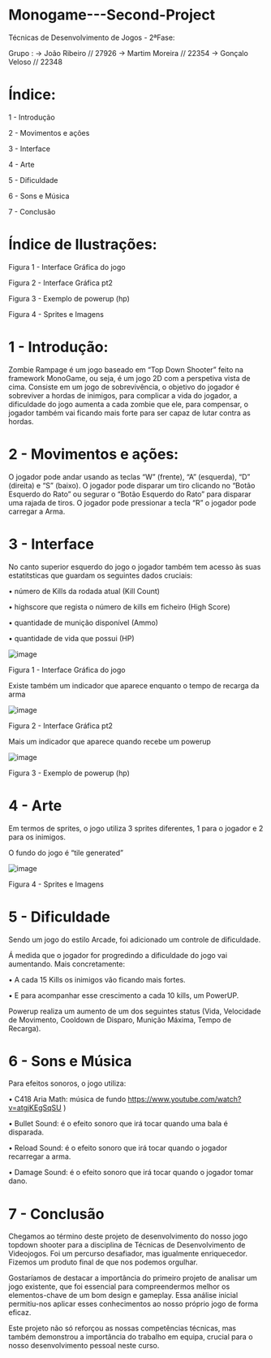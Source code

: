 # Monogame---Second-Project

Técnicas de Desenvolvimento de Jogos - 2ªFase:

Grupo : -> João Ribeiro // 27926 -> Martim Moreira // 22354 -> Gonçalo Veloso // 22348

# Índice:

1 - Introdução	

2 - Movimentos e ações	

3 - Interface	

4 - Arte	

5 - Dificuldade	

6 - Sons e Música

7 - Conclusão


# Índice de Ilustrações:

Figura 1 - Interface Gráfica do jogo	

Figura 2 - Interface Gráfica pt2	

Figura 3 - Exemplo de powerup (hp)	

Figura 4 - Sprites e Imagens	




# 1 - Introdução:

Zombie Rampage é um jogo baseado em “Top Down Shooter” feito na framework MonoGame, ou seja, é um jogo 2D com a perspetiva vista de cima. 
Consiste em um jogo de sobrevivência, o objetivo do jogador é sobreviver a hordas de inimigos, para complicar a vida do jogador, a dificuldade do jogo aumenta a cada zombie que ele, para compensar, o jogador também vai ficando mais forte para ser capaz de lutar contra as hordas. 



# 2 - Movimentos e ações:

O jogador pode andar usando as teclas “W” (frente), “A” (esquerda), “D” (direita) e “S” (baixo).
O jogador pode disparar um tiro clicando no “Botão Esquerdo do Rato” ou segurar o “Botão Esquerdo do Rato” para disparar uma rajada de tiros.
O jogador pode pressionar a tecla “R” o jogador pode carregar a Arma.



# 3 - Interface

No canto superior esquerdo do jogo o jogador também tem acesso às suas estatitsticas que guardam os seguintes dados cruciais:

•	número de Kills da rodada atual (Kill Count)

•	highscore que regista o número de kills em ficheiro (High Score)

•	quantidade de munição disponível (Ammo)

•	quantidade de vida que possui (HP)

![image](https://github.com/DigitalGameDevTeam/Monogame---Second-Project/assets/148542897/010e769c-c0f5-453d-b6c6-23421ecb4b56)

Figura 1 - Interface Gráfica do jogo

Existe também um indicador que aparece enquanto o tempo de recarga da arma

![image](https://github.com/DigitalGameDevTeam/Monogame---Second-Project/assets/148542897/d9d9034e-cdaa-4489-80fa-9de437961d13)

Figura 2 - Interface Gráfica pt2

Mais um indicador que aparece quando recebe um powerup

![image](https://github.com/DigitalGameDevTeam/Monogame---Second-Project/assets/148542897/63bb3386-ea07-4d80-a8f7-6b254d074672)

Figura 3 - Exemplo de powerup (hp)



# 4 - Arte

Em termos de sprites, o jogo utiliza 3 sprites diferentes, 1 para o jogador e 2 para os inimigos.

O fundo do jogo é “tile generated”

![image](https://github.com/DigitalGameDevTeam/Monogame---Second-Project/assets/148542897/11864cbd-7243-4d2b-9d42-105c0da14b52)

Figura 4 - Sprites e Imagens



# 5 - Dificuldade

Sendo um jogo do estilo Arcade, foi adicionado um controle de dificuldade.

Á medida que o jogador for progredindo a dificuldade do jogo vai aumentando. 
Mais concretamente:

•	A cada 15 Kills os inimigos vão ficando mais fortes. 

•	E para acompanhar esse crescimento a cada 10 kills, um PowerUP.

Powerup realiza um aumento de um dos seguintes status (Vida, Velocidade de Movimento, Cooldown de Disparo, Munição Máxima, Tempo de Recarga).



# 6 - Sons e Música

Para efeitos sonoros, o jogo utiliza:

•	C418 Aria Math: música de fundo 
https://www.youtube.com/watch?v=atgjKEgSqSU )

•	Bullet Sound: é o efeito sonoro que irá tocar quando uma bala é disparada.

•	Reload Sound: é o efeito sonoro que irá tocar quando o jogador recarregar a arma.

•	Damage Sound: é o efeito sonoro que irá tocar quando o jogador tomar dano.


# 7 - Conclusão

Chegamos ao término deste projeto de desenvolvimento do nosso jogo topdown shooter para a disciplina de Técnicas de Desenvolvimento de Videojogos. Foi um percurso desafiador, mas igualmente enriquecedor. Fizemos um produto final de que nos podemos orgulhar.

Gostaríamos de destacar a importância do primeiro projeto de analisar um jogo existente, que foi essencial para compreendermos melhor os elementos-chave de um bom design e gameplay. Essa análise inicial permitiu-nos aplicar esses conhecimentos ao nosso próprio jogo de forma eficaz.

Este projeto não só reforçou as nossas competências técnicas, mas também demonstrou a importância do trabalho em equipa, crucial para o nosso desenvolvimento pessoal neste curso.


 













